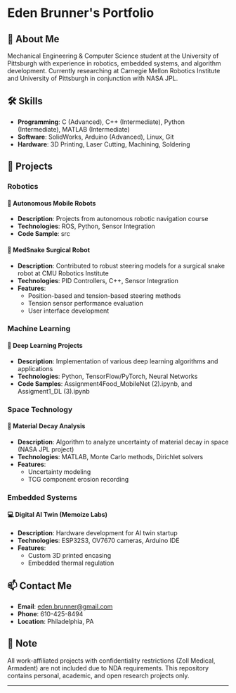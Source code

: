 # Eden Brunner's Portfolio

## 👋 About Me
Mechanical Engineering & Computer Science student at the University of Pittsburgh with experience in robotics, embedded systems, and algorithm development. Currently researching at Carnegie Mellon Robotics Institute and University of Pittsburgh in conjunction with NASA JPL.

## 🛠️ Skills
- **Programming**: C (Advanced), C++ (Intermediate), Python (Intermediate), MATLAB (Intermediate)
- **Software**: SolidWorks, Arduino (Advanced), Linux, Git
- **Hardware**: 3D Printing, Laser Cutting, Machining, Soldering

## 📂 Projects

### Robotics
#### 🤖 Autonomous Mobile Robots
- **Description**: Projects from autonomous robotic navigation course
- **Technologies**: ROS, Python, Sensor Integration
- **Code Sample**: src 

#### 🐍 MedSnake Surgical Robot
- **Description**: Contributed to robust steering models for a surgical snake robot at CMU Robotics Institute
- **Technologies**: PID Controllers, C++, Sensor Integration
- **Features**:
  - Position-based and tension-based steering methods
  - Tension sensor performance evaluation
  - User interface development

### Machine Learning
#### 🧠 Deep Learning Projects
- **Description**: Implementation of various deep learning algorithms and applications
- **Technologies**: Python, TensorFlow/PyTorch, Neural Networks
- **Code Samples**: Assignment4Food_MobileNet (2).ipynb, and Assigment1_DL (3).ipynb

### Space Technology
#### 🚀 Material Decay Analysis
- **Description**: Algorithm to analyze uncertainty of material decay in space (NASA JPL project)
- **Technologies**: MATLAB, Monte Carlo methods, Dirichlet solvers
- **Features**:
  - Uncertainty modeling
  - TCG component erosion recording

### Embedded Systems
#### 💻 Digital AI Twin (Memoize Labs)
- **Description**: Hardware development for AI twin startup
- **Technologies**: ESP32S3, OV7670 cameras, Arduino IDE
- **Features**:
  - Custom 3D printed encasing
  - Embedded thermal regulation

## 📫 Contact Me
- **Email**: eden.brunner@gmail.com
- **Phone**: 610-425-8494
- **Location**: Philadelphia, PA

## 📝 Note
All work-affiliated projects with confidentiality restrictions (Zoll Medical, Armadent) are not included due to NDA requirements. This repository contains personal, academic, and open research projects only.

---
